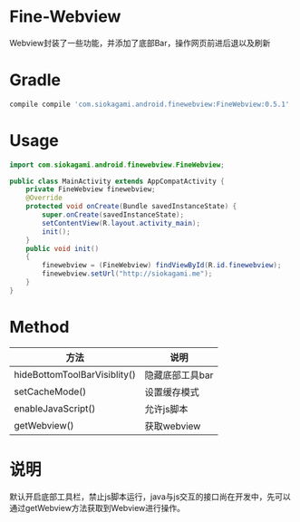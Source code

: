 # Fine-Webview
Webview封装了一些功能，并添加了底部Bar，操作网页前进后退以及刷新 
# Gradle
```groovy
compile compile 'com.siokagami.android.finewebview:FineWebview:0.5.1'
```
# Usage
```java
import com.siokagami.android.finewebview.FineWebview;

public class MainActivity extends AppCompatActivity {
    private FineWebview finewebview;
    @Override
    protected void onCreate(Bundle savedInstanceState) {
        super.onCreate(savedInstanceState);
        setContentView(R.layout.activity_main);
        init();
    }
    public void init()
    {
        finewebview = (FineWebview) findViewById(R.id.finewebview);
        finewebview.setUrl("http://siokagami.me");
    }
}
```
# Method
|方法|说明|
|-------|-------|
|hideBottomToolBarVisiblity()|隐藏底部工具bar|
|setCacheMode()|设置缓存模式|
|enableJavaScript()|允许js脚本|
|getWebview()|获取webview|
# 说明
 默认开启底部工具栏，禁止js脚本运行，java与js交互的接口尚在开发中，先可以通过getWebview方法获取到Webview进行操作。 